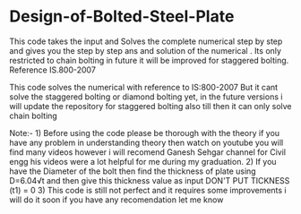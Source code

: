 # Design-of-Bolted-Steel-Plate
This code takes the input and Solves the complete numerical step by step and gives you the step by step ans and solution of the numerical . Its only restricted to chain bolting in future it will be improved for staggered bolting. Reference IS.800-2007

This code solves the numerical with reference to IS:800-2007 But it cant solve the staggered bolting or diamond bolting yet, in the future versions i will update the repository for staggered bolting also till then it can only solve chain bolting

Note:- 1) Before using the code please be thorough with the theory if you have any problem in understanding theory then           watch on youtube you will find many videos however i will recomend Ganesh Sehgar channel for Civil engg his             videos were a lot helpful for me during my graduation. 
       2) If you have the Diameter of the bolt then find the thickness of plate using D=6.04√t and then give this                 thickness value as input DON'T PUT TICKNESS (t1) = 0
       3) This code is still not perfect and it requires some improvements i will do it soon if you have any                     recomendation let me know 
